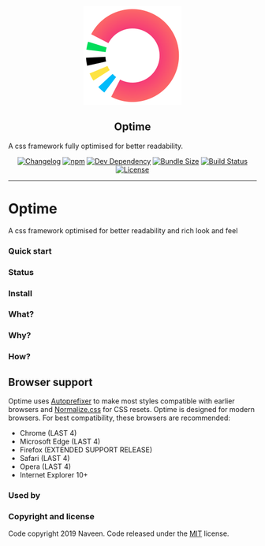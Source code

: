 <p align="center">
    <a href="https://naveenda.github.io/optime" target="_blank"><img width="200" src="./resources/optime-logo.svg"></a>
    <h2 align="center">Optime</h2>
    A css framework fully optimised for better readability.
</p>

<p align="center">
   <a href="CHANGELOG.md"><img src="https://img.shields.io/badge/changelog-md-blue.svg" alt="Changelog" /></a> <a href="https://www.npmjs.com/package/optime"><img src="https://img.shields.io/npm/v/optime" alt="npm" /></a> <a href="https://david-dm.org/naveenda/optime?type=dev"><img src="https://img.shields.io/david/dev/naveenda/optime" alt="Dev Dependency" /></a> <a href="https://bundlephobia.com/result?p=optime"><img src="https://img.shields.io/bundlephobia/minzip/optime" alt="Bundle Size" /></a> <a href="https://travis-ci.org/NaveenDA/optime"><img src="https://travis-ci.org/NaveenDA/optime.svg?branch=master" alt="Build Status" /></a> <a href="https://github.com/NaveenDA/optime/blob/master/LICENSE"><img src="https://img.shields.io/npm/l/optime" alt="License" /></a  

</p>

------

# Optime
A css framework optimised for better readability and rich look and feel
### Quick start

### Status



### Install


### What?

### Why?

### How?

## Browser support
Optime uses [Autoprefixer](https://github.com/postcss/autoprefixer) to make most styles compatible with earlier browsers and [Normalize.css](https://necolas.github.io/normalize.css/) for CSS resets. Optime is designed for modern browsers. For best compatibility, these browsers are recommended:

- Chrome (LAST 4)
- Microsoft Edge (LAST 4)
- Firefox (EXTENDED SUPPORT RELEASE)
- Safari (LAST 4)
- Opera (LAST 4)
- Internet Explorer 10+

### Used by


### Copyright and license
Code copyright 2019 Naveen. Code released under the [MIT](LICENSE) license.



